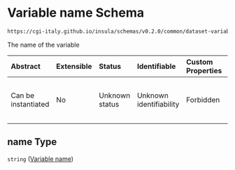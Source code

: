 # Variable name Schema

```txt
https://cgi-italy.github.io/insula/schemas/v0.2.0/common/dataset-variable.schema.json#/properties/name
```

The name of the variable

| Abstract            | Extensible | Status         | Identifiable            | Custom Properties | Additional Properties | Access Restrictions | Defined In                                                                                           |
| :------------------ | :--------- | :------------- | :---------------------- | :---------------- | :-------------------- | :------------------ | :--------------------------------------------------------------------------------------------------- |
| Can be instantiated | No         | Unknown status | Unknown identifiability | Forbidden         | Allowed               | none                | [dataset-variable.schema.json\*](schemas/common/dataset-variable.schema.json"open original schema") |

## name Type

`string` ([Variable name](dataset-variable-properties-variable-name.md))
